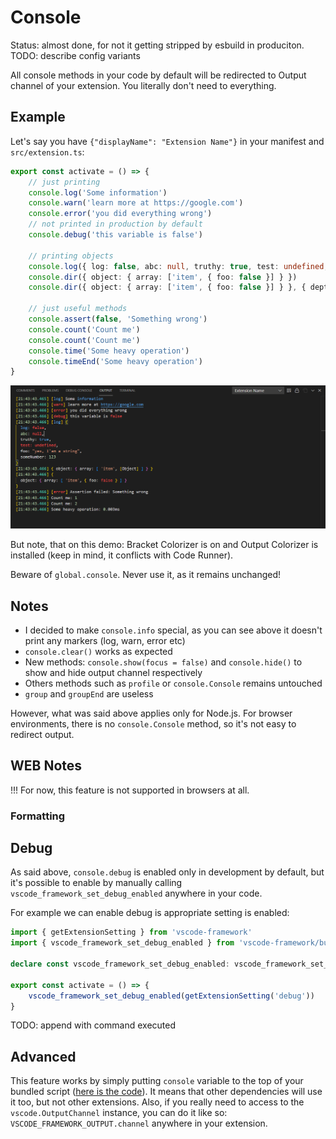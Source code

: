 # Console

Status: almost done, for not it getting stripped by esbuild in produciton.
TODO: describe config variants

All console methods in your code by default will be redirected to Output channel of your extension. You literally don't need to everything.

## Example

Let's say you have `{"displayName": "Extension Name"}` in your manifest and `src/extension.ts`:

```ts
export const activate = () => {
    // just printing
    console.log('Some information')
    console.warn('learn more at https://google.com')
    console.error('you did everything wrong')
    // not printed in production by default
    console.debug('this variable is false')

    // printing objects
    console.log({ log: false, abc: null, truthy: true, test: undefined, foo: "yes, I'am a string", someNumber: 123 })
    console.dir({ object: { array: ['item', { foo: false }] } })
    console.dir({ object: { array: ['item', { foo: false }] } }, { depth: null })

    // just useful methods
    console.assert(false, 'Something wrong')
    console.count('Count me')
    console.count('Count me')
    console.time('Some heavy operation')
    console.timeEnd('Some heavy operation')
}
```

![demo](./console-output-channel-demo.png)

But note, that on this demo: Bracket Colorizer is on and Output Colorizer is installed (keep in mind, it conflicts with Code Runner).

Beware of `global.console`. Never use it, as it remains unchanged!
<!-- TODO check for it -->

## Notes

- I decided to make `console.info` special, as you can see above it doesn't print any markers (log, warn, error etc)
- `console.clear()` works as expected
- New methods: `console.show(focus = false)` and `console.hide()` to show and hide output channel respectively
- Others methods such as `profile` or `console.Console` remains untouched
- `group` and `groupEnd` are useless

However, what was said above applies only for Node.js.
For browser environments, there is no `console.Console` method, so it's not easy to redirect output.

## WEB Notes

!!! For now, this feature is not supported in browsers at all.

### Formatting

<!-- Though, it's a temporary limitation keep in mind, that when targeting browser environments, using such methods as `console.assert(false, ...)` will just literally kill your extension!
Using `console.log('%s there', 'hey')` simply won't work. However if don't use this feature and use only `log`, `debug`, `warn`, `error`, `debug`, `time`, `timeEnd` you are safe to go! -->

## Debug

As said above, `console.debug` is enabled only in development by default, but it's possible to enable by manually calling `vscode_framework_set_debug_enabled` anywhere in your code.

For example we can enable debug is appropriate setting is enabled:

```ts
import { getExtensionSetting } from 'vscode-framework'
import { vscode_framework_set_debug_enabled } from 'vscode-framework/build/framework/injected'

declare const vscode_framework_set_debug_enabled: vscode_framework_set_debug_enabled

export const activate = () => {
    vscode_framework_set_debug_enabled(getExtensionSetting('debug'))
}
```

TODO: append with command executed

## Advanced

This feature works by simply putting `console` variable to the top of your bundled script ([here is the code](../src/cli/esbuild/consoleInject.ts)). It means that other dependencies will use it too, but not other extensions.
Also, if you really need to access to the `vscode.OutputChannel` instance, you can do it like so: `VSCODE_FRAMEWORK_OUTPUT.channel` anywhere in your extension.
